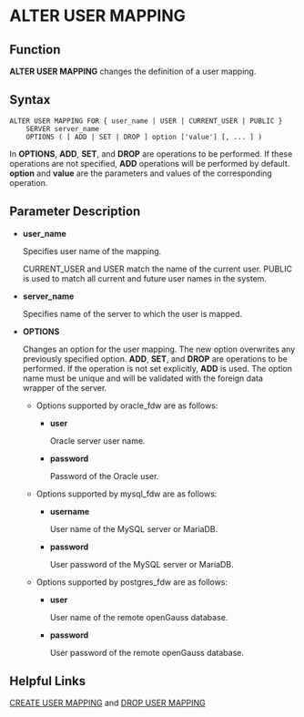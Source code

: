 # ALTER USER MAPPING<a name="EN-US_TOPIC_0272283418"></a>

## Function<a name="section38351127909"></a>

**ALTER USER MAPPING**  changes the definition of a user mapping.

## Syntax<a name="section191931133103"></a>

```
ALTER USER MAPPING FOR { user_name | USER | CURRENT_USER | PUBLIC }
    SERVER server_name
    OPTIONS ( [ ADD | SET | DROP ] option ['value'] [, ... ] )
```

In  **OPTIONS**,  **ADD**,  **SET**, and  **DROP**  are operations to be performed. If these operations are not specified,  **ADD**  operations will be performed by default.  **option**  and  **value**  are the parameters and values of the corresponding operation.

## Parameter Description<a name="section116361638401"></a>

-   **user\_name**

    Specifies user name of the mapping.

    CURRENT\_USER and USER match the name of the current user. PUBLIC is used to match all current and future user names in the system.

-   **server\_name**

    Specifies name of the server to which the user is mapped.

-   **OPTIONS**

    Changes an option for the user mapping. The new option overwrites any previously specified option.  **ADD**,  **SET**, and  **DROP**  are operations to be performed. If the operation is not set explicitly,  **ADD**  is used. The option name must be unique and will be validated with the foreign data wrapper of the server.

    -   Options supported by oracle\_fdw are as follows:
        -   **user**

            Oracle server user name.

        -   **password**

            Password of the Oracle user.

    -   Options supported by mysql\_fdw are as follows:
        -   **username**

            User name of the MySQL server or MariaDB.

        -   **password**

            User password of the MySQL server or MariaDB.

    -   Options supported by postgres\_fdw are as follows:
        -   **user**

            User name of the remote openGauss database.

        -   **password**

            User password of the remote openGauss database.




## Helpful Links<a name="section9697148408"></a>

[CREATE USER MAPPING](create-user-mapping.md)  and  [DROP USER MAPPING](drop-user-mapping.md)

